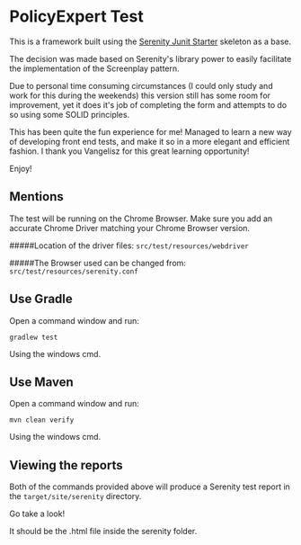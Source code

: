 # PolicyExpert Test

This is a framework built using the [Serenity Junit Starter](https://github.com/serenity-bdd/serenity-junit-starter.git)
skeleton as a base. 

The decision was made based on Serenity's library power to easily facilitate the implementation of the Screenplay
 pattern.
 
Due to personal time consuming circumstances (I could only study and work for this during the weekends) this version still has some room for improvement, yet it does it's job of completing the form and attempts to do so using
some SOLID principles.

This has been quite the fun experience for me!
Managed to learn a new way of developing front end tests, and make it so in a more elegant and efficient fashion.
I thank you Vangelisz for this great learning opportunity! 

Enjoy!


## Mentions
The test will be running on the Chrome Browser.
Make sure you add an accurate Chrome Driver matching your Chrome Browser version.


#####Location of the driver files:
`src/test/resources/webdriver`

#####The Browser used can be changed from:
`src/test/resources/serenity.conf`



## Use Gradle

Open a command window and run:

    gradlew test 
    
Using the windows cmd.

## Use Maven

Open a command window and run:

    mvn clean verify

Using the windows cmd.

## Viewing the reports

Both of the commands provided above will produce a Serenity test report in the `target/site/serenity` directory.

Go take a look!

It should be the .html file inside the serenity folder.

